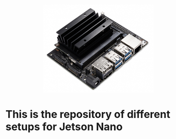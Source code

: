 <p align="center">
<img src="https://github.com/wincle626/JetsonNano_Setup/blob/main/pics/JetsonNano-DevKit_Front-Top_Right_trimmed.jpg" width="300" height="240">
</p>

# This is the repository of different setups for Jetson Nano

